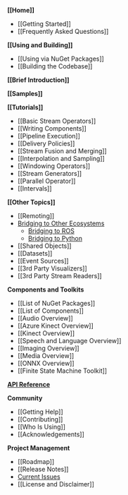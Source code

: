 **[[Home]]**
* [[Getting Started]]
* [[Frequently Asked Questions]]

**[[Using and Building]]**
* [[Using via NuGet Packages]]
* [[Building the Codebase]]

**[[Brief Introduction]]**

**[[Samples]]**

**[[Tutorials]]**
* [[Basic Stream Operators]]
* [[Writing Components]]
* [[Pipeline Execution]]
* [[Delivery Policies]]
* [[Stream Fusion and Merging]]
* [[Interpolation and Sampling]]
* [[Windowing Operators]]
* [[Stream Generators]]
* [[Parallel Operator]]
* [[Intervals]]

**[[Other Topics]]**
* [[Remoting]]
* [Bridging to Other Ecosystems](Bridging-to-Other-Ecosystems)
    * [Bridging to ROS](ROS-Integration)
    * [Bridging to Python](Python-Interop-Walkthrough)
* [[Shared Objects]]
* [[Datasets]]
* [[Event Sources]]
* [[3rd Party Visualizers]]
* [[3rd Party Stream Readers]]

**Components and Toolkits**
* [[List of NuGet Packages]]
* [[List of Components]]
* [[Audio Overview]]
* [[Azure Kinect Overview]]
* [[Kinect Overview]]
* [[Speech and Language Overview]]
* [[Imaging Overview]]
* [[Media Overview]]
* [[ONNX Overview]]
* [[Finite State Machine Toolkit]]

[**API Reference**](https://microsoft.github.io/psi/api/Microsoft.Psi.html)

**Community**
* [[Getting Help]]
* [[Contributing]]
* [[Who Is Using]]
* [[Acknowledgements]]

**Project Management**
* [[Roadmap]]
* [[Release Notes]]
* [Current Issues](https://github.com/Microsoft/psi/issues)
* [[License and Disclaimer]]
